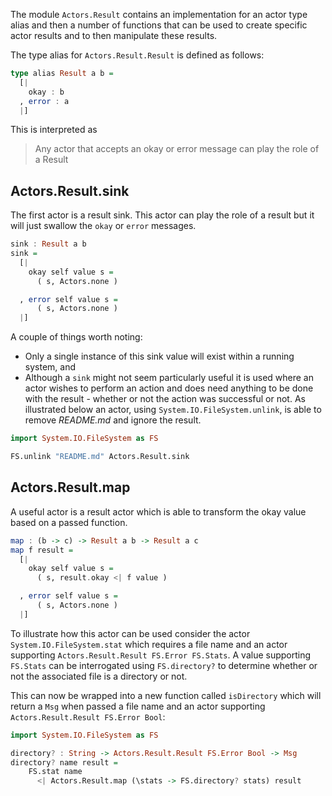 The module `Actors.Result` contains an implementation for an actor type alias and then a number of functions that can be used to create specific actor results and to then manipulate these results.

The type alias for `Actors.Result.Result` is defined as follows:

``` haskell
type alias Result a b =
  [|
    okay : b
  , error : a
  |]
```

This is interpreted as

> Any actor that accepts an okay or error message can play the role of a Result

## Actors.Result.sink

The first actor is a result sink.  This actor can play the role of a result but it will just swallow the `okay` or `error` messages.

``` haskell
sink : Result a b
sink =
  [|
    okay self value s =
      ( s, Actors.none )

  , error self value s =
      ( s, Actors.none )
  |]
```

A couple of things worth noting:

- Only a single instance of this sink value will exist within a running system, and
- Although a `sink` might not seem particularly useful it is used where an actor wishes to perform an action and does need anything to be done with the result - whether or not the action was successful or not.  As illustrated below an actor, using `System.IO.FileSystem.unlink`, is able to remove *README.md* and ignore the result.

```haskell
import System.IO.FileSystem as FS

FS.unlink "README.md" Actors.Result.sink
```


## Actors.Result.map

A useful actor is a result actor which is able to transform the okay value based on a passed function.

```haskell
map : (b -> c) -> Result a b -> Result a c
map f result =
  [|
    okay self value s =
      ( s, result.okay <| f value )

  , error self value s =
      ( s, Actors.none )
  |]
```

To illustrate how this actor can be used consider the actor `System.IO.FileSystem.stat` which requires a file name and an actor supporting `Actors.Result.Result FS.Error FS.Stats`.  A value supporting `FS.Stats` can be interrogated using `FS.directory?` to determine whether or not the associated file is a directory or not.

This can now be wrapped into a new function called `isDirectory` which will return a `Msg` when passed a file name and an actor supporting `Actors.Result.Result FS.Error Bool`:

```haskell
import System.IO.FileSystem as FS

directory? : String -> Actors.Result.Result FS.Error Bool -> Msg
directory? name result =
    FS.stat name
      <| Actors.Result.map (\stats -> FS.directory? stats) result
```
